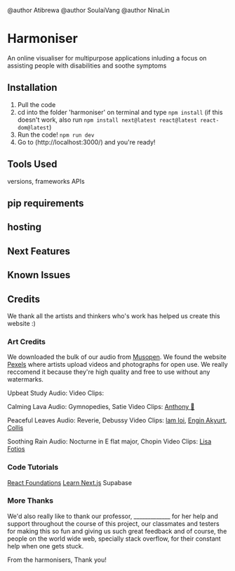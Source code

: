 <!-- Add author tags -->
@author Atibrewa
@author SoulaiVang
@author NinaLin

# Harmoniser
An online visualiser for multipurpose applications inluding a focus on assisting people with disabilities and soothe symptoms

## Installation
1. Pull the code
2. cd into the folder 'harmoniser' on terminal and type ```npm install``` (if this doesn't work, also run ```npm install next@latest react@latest react-dom@latest```)
3. Run the code! ```npm run dev```
4. Go to (http://localhost:3000/) and you're ready!
<!-- 5. To look at the dashboard which isn't fully linked yet, you need to go to (http://localhost:3000/dashboard) -->

## Tools Used
versions, frameworks
APIs


## pip requirements




## hosting



## Next Features



## Known Issues



## Credits
We thank all the artists and thinkers who's work has helped us create this website :)

### Art Credits
We downloaded the bulk of our audio from [Musopen](https://musopen.org/).
We found the website [Pexels](https://www.pexels.com/) where artists upload videos and photographs for open use. We really reccomend it because they're high quality and free to use without any watermarks.

Upbeat Study
Audio:
Video Clips: 

Calming Lava
Audio: Gymnopedies, Satie
Video Clips: [Anthony 🙂](https://www.pexels.com/@inspiredimages/)

Peaceful Leaves
Audio: Reverie, Debussy
Video Clips: [lam loi](https://www.pexels.com/video/early-morning-sunlight-through-the-leaves-2840959/), [Engin Akyurt](https://www.pexels.com/@enginakyurt/), [Collis](https://www.pexels.com/@photosbycollis/)

Soothing Rain
Audio: Nocturne in E flat major, Chopin
Video Clips: [Lisa Fotios](https://www.pexels.com/@fotios-photos/)

### Code Tutorials
[React Foundations](https://nextjs.org/learn/react-foundations)
[Learn Next.js](https://nextjs.org/learn/dashboard-app)
Supabase

### More Thanks
We'd also really like to thank our professor, _____________ for her help and support throughout the course of this project, our classmates and testers for making this so fun and giving us such great feedback and of course, the people on the world wide web, specially stack overflow, for their constant help when one gets stuck.

From the harmonisers,
Thank you!